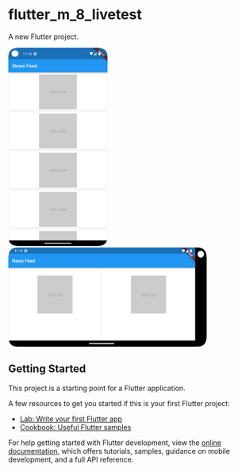 # flutter_m_8_livetest

A new Flutter project.

<img src="https://github.com/nazimfeni/flutter_m_8_livetest/blob/master/screenshot/potrait.png" width="200" height="400" alt="Potrait image">
<img src="https://github.com/nazimfeni/flutter_m_8_livetest/blob/master/screenshot/landscape.png" width="400" height="200" alt="Landscape image">

## Getting Started

This project is a starting point for a Flutter application.

A few resources to get you started if this is your first Flutter project:

- [Lab: Write your first Flutter app](https://docs.flutter.dev/get-started/codelab)
- [Cookbook: Useful Flutter samples](https://docs.flutter.dev/cookbook)

For help getting started with Flutter development, view the
[online documentation](https://docs.flutter.dev/), which offers tutorials,
samples, guidance on mobile development, and a full API reference.
